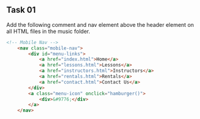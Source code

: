 ## Task 01
Add the following comment and nav element above the header element on all HTML files in the music folder.  
```html
<!-- Mobile Nav -->  
    <nav class="mobile-nav">
        <div id="menu-links">
            <a href="index.html">Home</a>
            <a href="lessons.html">Lessons</a>
            <a href="instructors.html">Instructors</a>
            <a href="rentals.html">Rentals</a>
            <a href="contact.html">Contact Us</a>
        </div>
        <a class="menu-icon" onclick="hamburger()">
            <div>&#9776;</div>
        </a>
    </nav>
```
